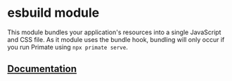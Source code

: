 # esbuild module

This module bundles your application's resources into a single JavaScript and
CSS file. As it module uses the bundle hook, bundling will only occur if you
run Primate using `npx primate serve`.

## [Documentation](https://primatejs.com/modules/esbuild)

